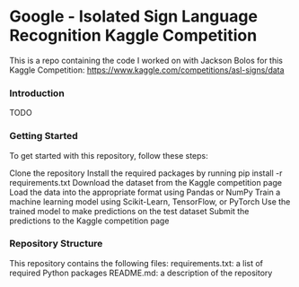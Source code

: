# Google - Isolated Sign Language Recognition Kaggle Competition
This is a repo containing the code I worked on with Jackson Bolos for this Kaggle Competition:
https://www.kaggle.com/competitions/asl-signs/data

### Introduction
TODO

### Getting Started
To get started with this repository, follow these steps:

Clone the repository
Install the required packages by running pip install -r requirements.txt
Download the dataset from the Kaggle competition page
Load the data into the appropriate format using Pandas or NumPy
Train a machine learning model using Scikit-Learn, TensorFlow, or PyTorch
Use the trained model to make predictions on the test dataset
Submit the predictions to the Kaggle competition page

### Repository Structure
This repository contains the following files:
requirements.txt: a list of required Python packages
README.md: a description of the repository
